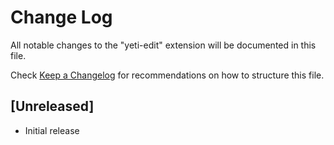 # Change Log

All notable changes to the "yeti-edit" extension will be documented in this file.

Check [Keep a Changelog](http://keepachangelog.com/) for recommendations on how to structure this file.

## [Unreleased]

- Initial release